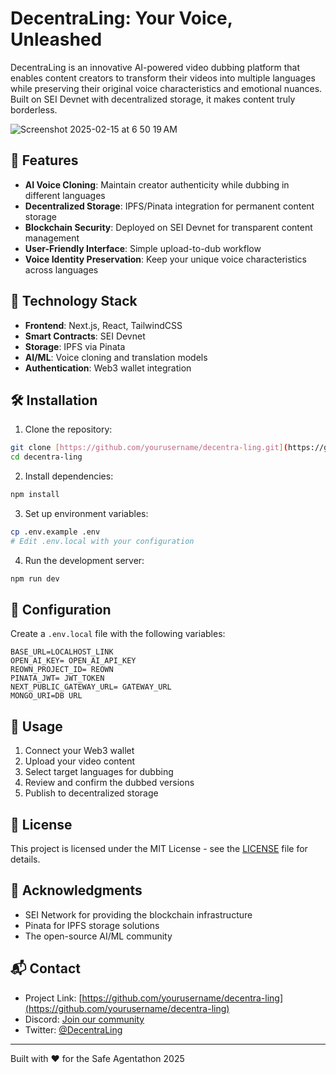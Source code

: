 # DecentraLing: Your Voice, Unleashed

DecentraLing is an innovative AI-powered video dubbing platform that enables content creators to transform their videos into multiple languages while preserving their original voice characteristics and emotional nuances. Built on SEI Devnet with decentralized storage, it makes content truly borderless.

![Screenshot 2025-02-15 at 6 50 19 AM](https://github.com/user-attachments/assets/28415792-7935-4ea0-bb43-59b8a2cf8e35)


## 🌟 Features

- **AI Voice Cloning**: Maintain creator authenticity while dubbing in different languages
- **Decentralized Storage**: IPFS/Pinata integration for permanent content storage
- **Blockchain Security**: Deployed on SEI Devnet for transparent content management
- **User-Friendly Interface**: Simple upload-to-dub workflow
- **Voice Identity Preservation**: Keep your unique voice characteristics across languages

## 🚀 Technology Stack

- **Frontend**: Next.js, React, TailwindCSS
- **Smart Contracts**: SEI Devnet
- **Storage**: IPFS via Pinata
- **AI/ML**: Voice cloning and translation models
- **Authentication**: Web3 wallet integration

## 🛠️ Installation

1. Clone the repository:
```bash
git clone [https://github.com/yourusername/decentra-ling.git](https://github.com/neutr0n420/decentra-ling)
cd decentra-ling
```

2. Install dependencies:
```bash
npm install
```

3. Set up environment variables:
```bash
cp .env.example .env
# Edit .env.local with your configuration
```

4. Run the development server:
```bash
npm run dev
```

## 🔧 Configuration

Create a `.env.local` file with the following variables:
```env
BASE_URL=LOCALHOST_LINK
OPEN_AI_KEY= OPEN_AI_API_KEY
REOWN_PROJECT_ID= REOWN
PINATA_JWT= JWT_TOKEN
NEXT_PUBLIC_GATEWAY_URL= GATEWAY_URL
MONGO_URI=DB URL
```

## 📖 Usage

1. Connect your Web3 wallet
2. Upload your video content
3. Select target languages for dubbing
4. Review and confirm the dubbed versions
5. Publish to decentralized storage

## 📄 License

This project is licensed under the MIT License - see the [LICENSE](LICENSE) file for details.

## 🙏 Acknowledgments

- SEI Network for providing the blockchain infrastructure
- Pinata for IPFS storage solutions
- The open-source AI/ML community

## 📬 Contact

- Project Link: [https://github.com/yourusername/decentra-ling](https://github.com/yourusername/decentra-ling)
- Discord: [Join our community](your-discord-link)
- Twitter: [@DecentraLing](your-twitter-link)

---

Built with ❤️ for the Safe Agentathon 2025

